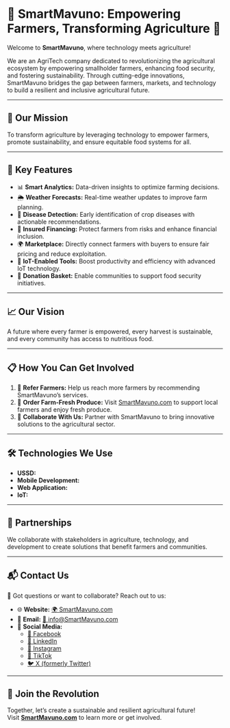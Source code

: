 # 🌾 SmartMavuno: Empowering Farmers, Transforming Agriculture 🌟  

Welcome to **SmartMavuno**, where technology meets agriculture!  

We are an AgriTech company dedicated to revolutionizing the agricultural ecosystem by empowering smallholder farmers, enhancing food security, and fostering sustainability. Through cutting-edge innovations, SmartMavuno bridges the gap between farmers, markets, and technology to build a resilient and inclusive agricultural future.  

---

## 🚜 Our Mission  

To transform agriculture by leveraging technology to empower farmers, promote sustainability, and ensure equitable food systems for all.  

---

## 🌟 Key Features  

- 📊 **Smart Analytics:** Data-driven insights to optimize farming decisions.  
- 🌦️ **Weather Forecasts:** Real-time weather updates to improve farm planning.  
- 🦠 **Disease Detection:** Early identification of crop diseases with actionable recommendations.  
- 💸 **Insured Financing:** Protect farmers from risks and enhance financial inclusion.  
- 🌍 **Marketplace:** Directly connect farmers with buyers to ensure fair pricing and reduce exploitation.  
- 🌱 **IoT-Enabled Tools:** Boost productivity and efficiency with advanced IoT technology.  
- 🥕 **Donation Basket:** Enable communities to support food security initiatives.  

---

## 📈 Our Vision  

A future where every farmer is empowered, every harvest is sustainable, and every community has access to nutritious food.  

---

## 📋 How You Can Get Involved  

1. 🌟 **Refer Farmers:** Help us reach more farmers by recommending SmartMavuno’s services.  
2. 🥕 **Order Farm-Fresh Produce:** Visit [SmartMavuno.com](https://SmartMavuno.com) to support local farmers and enjoy fresh produce.  
3. 🤝 **Collaborate With Us:** Partner with SmartMavuno to bring innovative solutions to the agricultural sector.  

---

## 🛠️ Technologies We Use  

- **USSD:** 
- **Mobile Development:**
- **Web Application:**
- **IoT:** 

---

## 🤝 Partnerships  

We collaborate with stakeholders in agriculture, technology, and development to create solutions that benefit farmers and communities.  

---

## 📬 Contact Us  

💌 Got questions or want to collaborate? Reach out to us:  
- 🌐 **Website:** [🌍 SmartMavuno.com](https://SmartMavuno.com)  
- 📧 **Email:** [📩 info@SmartMavuno.com](mailto:info@SmartMavuno.com)  
- 📱 **Social Media:**  
  - [📘 Facebook](https://facebook.com/SmartMavuno)  
  - [🔗 LinkedIn](https://linkedin.com/company/smartmavuno)  
  - [📸 Instagram](https://www.instagram.com/smartmavuno?igsh=MTRhZHUzcXBseHlhaQ==)  
  - [🎵 TikTok](https://vm.tiktok.com/ZMkaeG25M/)  
  - [🐦 X (formerly Twitter)](https://x.com/SmartMavuno)  
 

---

## 🌟 Join the Revolution  

Together, let’s create a sustainable and resilient agricultural future!  
Visit **[SmartMavuno.com](https://SmartMavuno.com)** to learn more or get involved.  

